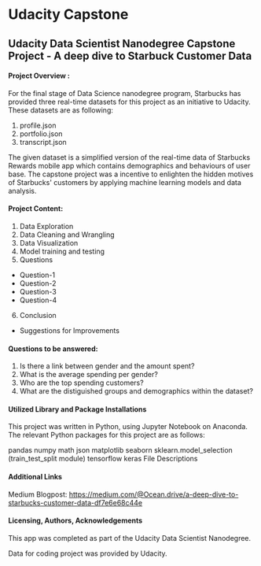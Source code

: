 # Udacity Capstone
## Udacity Data Scientist Nanodegree Capstone Project - A deep dive to Starbuck Customer Data


#### Project Overview :

For the final stage of Data Science nanodegree program, Starbucks has provided three real-time datasets for this project as an initiative to Udacity. These datasets are as following:
1. profile.json
2. portfolio.json
3. transcript.json

The given dataset is a simplified version of the real-time data of Starbucks Rewards mobile app which contains demographics and behaviours of user base. The capstone project was a incentive to enlighten the hidden motives of Starbucks' customers by applying machine learning models and data analysis. 

#### Project Content:
1. Data Exploration
2. Data Cleaning and Wrangling
3. Data Visualization
4. Model training and testing
5. Questions
  - Question-1
  - Question-2
  - Question-3
  - Question-4
 6. Conclusion
  - Suggestions for Improvements
 

#### Questions to be answered:

1. Is there a link between gender and the amount spent?
2. What is the average spending per gender?
3. Who are the top spending customers?
4. What are the distiguished groups and demographics within the dataset?

#### Utilized Library and Package Installations

This project was written in Python, using Jupyter Notebook on Anaconda. The relevant Python packages for this project are as follows:

pandas
numpy
math
json
matplotlib
seaborn
sklearn.model_selection (train_test_split module)
tensorflow
keras
File Descriptions

#### Additional Links
Medium Blogpost: https://medium.com/@Ocean.drive/a-deep-dive-to-starbucks-customer-data-df7e6e68c44e

#### Licensing, Authors, Acknowledgements

This app was completed as part of the Udacity Data Scientist Nanodegree.

Data for coding project was provided by Udacity.
